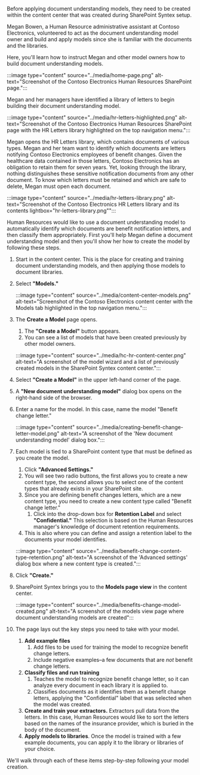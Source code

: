 Before applying document understanding models, they need to be created within the content center that was created during SharePoint Syntex setup.

Megan Bowen, a Human Resource administrative assistant at Contoso Electronics, volunteered to act as the document understanding model owner and build and apply models since she is familiar with the documents and the libraries.  

Here, you'll learn how to instruct Megan and other model owners how to build document understanding models.

:::image type="content" source="../media/home-page.png" alt-text="Screenshot of the Contoso Electronics Human Resources SharePoint page.":::

Megan and her managers have identified a library of letters to begin building their document understanding model.  

:::image type="content" source="../media/hr-letters-highlighted.png" alt-text="Screenshot of the Contoso Electronics Human Resources SharePoint page with the HR Letters library highlighted on the top navigation menu.":::

Megan opens the HR Letters library, which contains documents of various types. Megan and her team want to identify which documents are letters notifying Contoso Electronics employees of benefit changes. Given the healthcare data contained in those letters, Contoso Electronics has an obligation to retain them for seven years. Yet, looking through the library, nothing distinguishes these sensitive notification documents from any other document. To know which letters must be retained and which are safe to delete, Megan must open each document.  

:::image type="content" source="../media/hr-letters-library.png" alt-text="Screenshot of the Contoso Electronics HR Letters library and its contents lightbox="hr-letters-library.png"":::

Human Resources would like to use a document understanding model to automatically identify which documents are benefit notification letters, and then classify them appropriately. First you'll help Megan define a document understanding model and then you'll show her how to create the model by following these steps.

1. Start in the content center. This is the place for creating and training document understanding models, and then applying those models to document libraries.
1. Select **"Models."**

    :::image type="content" source="../media/content-center-models.png" alt-text="Screenshot of the Contoso Electronics content center with the Models tab highlighted in the top navigation menu.":::

1. The **Create a Model** page opens.
   1. The **"Create a Model"** button appears.
   1. You can see a list of models that have been created previously by other model owners.  

    :::image type="content" source="../media/hc-hr-content-center.png" alt-text="A screenshot of the model wizard and a list of previously created models in the SharePoint Syntex content center.":::

1. Select **"Create a Model"** in the upper left-hand corner of the page.
1. A **"New document understanding model"** dialog box opens on the right-hand side of the browser.  
1. Enter a name for the model. In this case, name the model "Benefit change letter."

    :::image type="content" source="../media/creating-benefit-change-letter-model.png" alt-text="A screenshot of the 'New document understanding model' dialog box.":::

1. Each model is tied to a SharePoint content type that must be defined as you create the model.
   1. Click **"Advanced Settings."**
   1. You will see two radio buttons, the first allows you to create a new content type, the second allows you to select one of the content types that already exists in your SharePoint site.
   1. Since you are defining benefit changes letters, which are a new content type, you need to create a new content type called "Benefit change letter."
      1. Click into the drop-down box for **Retention Label** and select **"Confidential."** This selection is based on the Human Resources manager's knowledge of document retention requirements.
   1. This is also where you can define and assign a retention label to the documents your model identifies.

    :::image type="content" source="../media/benefit-change-content-type-retention.png" alt-text="A screenshot of the 'Advanced settings' dialog box where a new content type is created.":::

1. Click **"Create."**
1. SharePoint Syntex brings you to the **Models page view** in the content center.  

    :::image type="content" source="../media/benefits-change-model-created.png" alt-text="A screenshot of the models view page where document understanding models are created":::

1. The page lays out the key steps you need to take with your model.
   1. **Add example files**
      1. Add files to be used for training the model to recognize benefit change letters.
      1. Include negative examples–a few documents that are _not_ benefit change letters.
   1. **Classify files and run training**
      1. Teaches the model to recognize benefit change letter, so it can analyze every document in each library it is applied to.  
      1. Classifies documents as it identifies them as a benefit change letters, applying the "Confidential" label that was selected when the model was created.
   1. **Create and train your extractors.** Extractors pull data from the letters. In this case, Human Resources would like to sort the letters based on the names of the insurance provider, which is buried in the body of the document.
   1. **Apply models to libraries**. Once the model is trained with a few example documents, you can apply it to the library or libraries of your choice.

We'll walk through each of these items step-by-step following your model creation.
